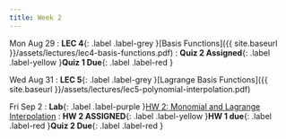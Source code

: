 ```yaml
---
title: Week 2
---
```


Mon Aug 29
: **LEC 4**{: .label .label-grey }[Basis Functions]({{ site.baseurl }}/assets/lectures/lec4-basis-functions.pdf)
: **Quiz 2 Assigned**{: .label .label-yellow }**Quiz 1 Due**{: .label .label-red }

Wed Aug 31
: **LEC 5**{: .label .label-grey }[Lagrange Basis Functions]({{ site.baseurl }}/assets/lectures/lec5-polynomial-interpolation.pdf)

Fri Sep 2
: **Lab**{: .label .label-purple }[HW 2: Monomial and Lagrange Interpolation](#)
: **HW 2 ASSIGNED**{: .label .label-yellow }**HW 1 due**{: .label .label-red }**Quiz 2 Due**{: .label .label-red }